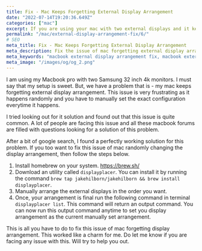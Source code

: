 ```yaml
---
title: Fix - Mac Keeps Forgetting External Display Arrangement
date: "2022-07-14T19:20:36.649Z"
categories: ["mac"]
excerpt: If you are using your mac with two external displays and it keeps forgetting the arrangement of these displays, then welcome to the club. I can't even tell you how frustrating it is, when you unlock your system and it forgets the complete display arrangement. But, don't you worry we have got you covered.
permalink: "/mac/external-display-arrangement-fix/6/"
# SEO
meta_title: Fix - Mac Keeps Forgetting External Display Arrangement
meta_description: Fix the issue of mac forgetting external display arrangement. This problem is quite common and can be fixed by a small utility called displayplacer.
meta_keywords: "macbook external display arrangement fix, macbook external display arrangement issue, macbook rangom external display arrangement"
meta_image: "/images/og/og_2.png"
---
```


I am using my Macbook pro with two Samsung 32 inch 4k monitors. I must say that my setup is sweet. But, we have a problem that is - my mac keeps forgetting external display arrangement. This issue is very frustrating as it happens randomly and you have to manually set the exact configuration everytime it happens.

I tried looking out for it solution and found out that this issue is quite common. A lot of people are facing this issue and all these macbook forums are filled with questions looking for a solution of this problem.

After a bit of google search, I found a perfectly working solution for this problem. If you too want to fix this issue of mac randomly changing the display arrangement, then follow the steps below.

1. Install homebrew on your system. https://brew.sh/
2. Download an utility called `displayplacer`. You can install it by running the command `brew tap jakehilborn/jakehilborn && brew install displayplacer`.
3. Manually arrange the external displays in the order you want.
4. Once, your arrangement is final run the following command in terminal `displayplacer list`. This command will return an output command. You can now run this output command anytime to set you display arrangement as the current manually set arrangement.

This is all you have to do to fix this issue of mac forgetting display arrangement. This worked like a charm for me. Do let me know if you are facing any issue with this. Will try to help you out.

